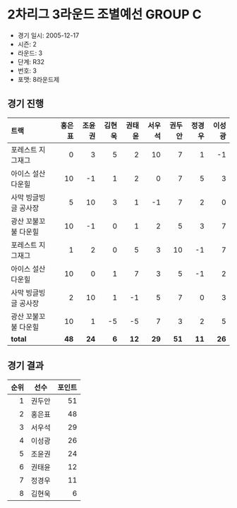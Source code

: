 # 2차리그 3라운드 조별예선 GROUP C

- 경기 일시: 2005-12-17
- 시즌: 2
- 라운드: 3
- 단계: R32
- 번호: 3
- 포맷: 8라운드제





## 경기 진행

| 트랙 | 홍은표 | 조윤권 | 김현욱 | 권태윤 | 서우석 | 권두안 | 정경우 | 이성광 |
|:---|---:|---:|---:|---:|---:|---:|---:|---:|
| 포레스트 지그재그 | 0 | 3 | 5 | 2 | 10 | 7 | 1 | -1 |
| 아이스 설산 다운힐 | 10 | -1 | 1 | 2 | 0 | 7 | 5 | 3 |
| 사막 빙글빙글 공사장 | 5 | 10 | 3 | 1 | -1 | 7 | 2 | 0 |
| 광산 꼬불꼬불 다운힐 | 10 | -1 | 0 | 1 | 2 | 5 | 3 | 7 |
| 포레스트 지그재그 | 1 | 2 | 0 | 5 | 3 | 10 | -1 | 7 |
| 아이스 설산 다운힐 | 10 | 0 | 1 | 7 | 3 | 5 | -1 | 2 |
| 사막 빙글빙글 공사장 | 2 | 10 | 1 | -1 | 5 | 7 | 0 | 3 |
| 광산 꼬불꼬불 다운힐 | 10 | 1 | -5 | -5 | 7 | 3 | 2 | 5 |
| __total__ | __48__ | __24__ | __6__ | __12__ | __29__ | __51__ | __11__ | __26__ |




## 경기 결과

| 순위 | 선수 | 포인트 |
|---:|:---:|---:|
| 1 | 권두안 | 51 |
| 2 | 홍은표 | 48 |
| 3 | 서우석 | 29 |
| 4 | 이성광 | 26 |
| 5 | 조윤권 | 24 |
| 6 | 권태윤 | 12 |
| 7 | 정경우 | 11 |
| 8 | 김현욱 | 6 |

